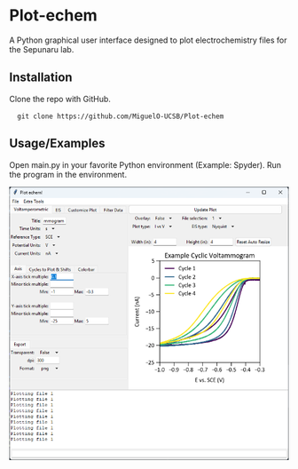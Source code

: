 # Plot-echem

A Python graphical user interface designed to plot electrochemistry files for the Sepunaru lab.

## Installation

Clone the repo with GitHub.

```
  git clone https://github.com/MiguelO-UCSB/Plot-echem

```
    
## Usage/Examples

Open main.py in your favorite Python environment (Example: Spyder).
Run the program in the environment.

![App Screenshot](https://github.com/MiguelO-UCSB/Plot-echem/blob/main/Other/GUI_example.png?raw=true)
